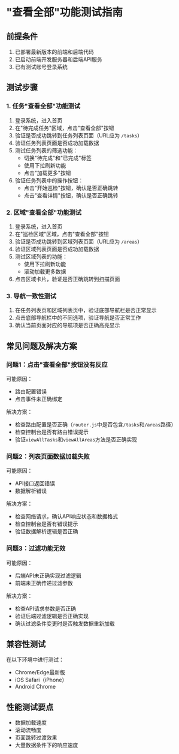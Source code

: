 # "查看全部"功能测试指南

## 前提条件

1. 已部署最新版本的前端和后端代码
2. 已启动前端开发服务器和后端API服务
3. 已有测试账号登录系统

## 测试步骤

### 1. 任务"查看全部"功能测试

1. 登录系统，进入首页
2. 在"待完成任务"区域，点击"查看全部"按钮
3. 验证是否成功跳转到任务列表页面（URL应为 `/tasks`）
4. 验证任务列表页面是否成功加载数据
5. 测试任务列表的筛选功能：
   - 切换"待完成"和"已完成"标签
   - 使用下拉刷新功能
   - 点击"加载更多"按钮
6. 验证任务列表中的操作按钮：
   - 点击"开始巡检"按钮，确认是否正确跳转
   - 点击"查看详情"按钮，确认是否正确跳转

### 2. 区域"查看全部"功能测试

1. 登录系统，进入首页
2. 在"巡检区域"区域，点击"查看全部"按钮
3. 验证是否成功跳转到区域列表页面（URL应为 `/areas`）
4. 验证区域列表页面是否成功加载数据
5. 测试区域列表的功能：
   - 使用下拉刷新功能
   - 滚动加载更多数据
6. 点击区域卡片，验证是否正确跳转到扫描页面

### 3. 导航一致性测试

1. 在任务列表页和区域列表页中，验证底部导航栏是否正常显示
2. 点击底部导航栏中的不同选项，验证导航是否正常工作
3. 确认当前页面对应的导航项是否正确高亮显示

## 常见问题及解决方案

### 问题1：点击"查看全部"按钮没有反应

可能原因：
- 路由配置错误
- 点击事件未正确绑定

解决方案：
- 检查路由配置是否正确（`router.js`中是否包含`/tasks`和`/areas`路径）
- 检查控制台是否有路由错误提示
- 验证`viewAllTasks`和`viewAllAreas`方法是否正确实现

### 问题2：列表页面数据加载失败

可能原因：
- API接口返回错误
- 数据解析错误

解决方案：
- 检查网络请求，确认API响应状态和数据格式
- 检查控制台是否有错误提示
- 验证数据解析逻辑是否正确

### 问题3：过滤功能无效

可能原因：
- 后端API未正确实现过滤逻辑
- 前端未正确传递过滤参数

解决方案：
- 检查API请求参数是否正确
- 验证后端过滤逻辑是否正确实现
- 确认过滤条件变更时是否触发数据重新加载

## 兼容性测试

在以下环境中进行测试：
- Chrome/Edge最新版
- iOS Safari（iPhone）
- Android Chrome

## 性能测试要点

- 数据加载速度
- 滚动流畅度
- 页面跳转过渡效果
- 大量数据条件下的响应速度 